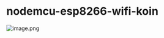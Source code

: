 # nodemcu-esp8266-wifi-koin
![image.png]( {https://https://raw.githubusercontent.com/joehari9/nodemcu-esp8266-wifi-koin/main/screeshot/153679197_111282374341679_7.jpg} )
